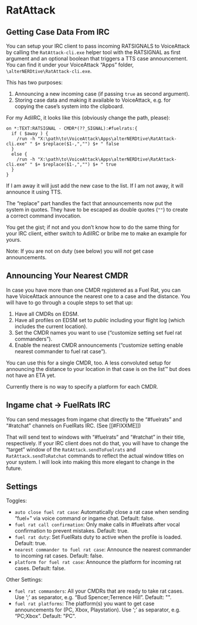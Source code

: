# RatAttack

## Getting Case Data From IRC

You can setup your IRC client to pass incoming RATSIGNALS to VoiceAttack by calling the 
`RatAttack-cli.exe` helper tool with the RATSIGNAL as first argument and an
optional boolean that triggers a TTS case announcement. You can find it under
your VoiceAttack “Apps” folder, `\alterNERDtive\RatAttack-cli.exe`.

This has two purposes:

1. Announcing a new incoming case (if passing `true` as second argument).
1. Storing case data and making it available to VoiceAttack, e.g. for copying 
   the case’s system into the clipboard.

For my AdiIRC, it looks like this (obviously change the path, please):

```adiirc
on *:TEXT:RATSIGNAL - CMDR*(??_SIGNAL):#fuelrats:{
  if ( $away ) {
    /run -h "X:\path\to\VoiceAttack\Apps\alterNERDtive\RatAttack-cli.exe" " $+ $replace($1-,","") $+ " false
  }
  else {
    /run -h "X:\path\to\VoiceAttack\Apps\alterNERDtive\RatAttack-cli.exe" " $+ $replace($1-,","") $+ " true
  }
}
```

If I am away it will just add the new case to the list. If I am not away, it
will announce it using TTS.

The “replace” part handles the fact that announcements now put the system in
quotes. They have to be escaped as double quotes (`""`) to create a correct
command invocation.

You get the gist; if not and you don’t know how to do the same thing for your
IRC client, either switch to AdiIRC or bribe me to make an example for yours.

Note: If you are not on duty (see below) you will _not_ get case announcements.

## Announcing Your Nearest CMDR

In case you have more than one CMDR registered as a Fuel Rat, you can have
VoiceAttack announce the nearest one to a case and the distance. You will have
to go through a couple steps to set that up:

1. Have all CMDRs on EDSM.
1. Have all profiles on EDSM set to _public_ including your flight log (which
   includes the current location).
1. Set the CMDR names you want to use (“customize setting set fuel rat
   commanders”).
1. Enable the nearest CMDR announcements (“customize setting enable nearest
   commander to fuel rat case”).

You can use this for a single CMDR, too. A less convoluted setup for announcing
the distance to your location in that case is on the list™ but does not have an
ETA yet.

Currently there is no way to specify a platform for each CMDR.

## Ingame chat → FuelRats IRC

You can send messages from ingame chat directly to the “\#fuelrats” and
“\#ratchat” channels on FuelRats IRC. (See [[#FIXXME]])

That will send text to windows with “#fuelrats” and “#ratchat” in 
their title, respectively. If your IRC client does not do that, you will have to 
change the “target” window of the `RatAttack.sendToFuelrats` and 
`RatAttack.sendToRatchat` commands to reflect the actual window titles on your 
system. I will look into making this more elegant to change in the future.

## Settings

Toggles:

* `auto close fuel rat case`: Automatically close a rat case when sending
  “fuel+” via voice command or ingame chat. Default: false.
* `fuel rat call confirmation`: Only make calls in #fuelrats after vocal
  confirmation to prevent mistakes. Default: true.
* `fuel rat duty`: Set FuelRats duty to active when the profile is loaded.
  Default: true.
* `nearest commander to fuel rat case`: Announce the nearest commander to
  incoming rat cases. Default: false.
* `platform for fuel rat case`: Announce the platform for incoming rat cases.
  Default: false.

Other Settings:

* `fuel rat commanders`: All your CMDRs that are ready to take rat cases. Use
  ‘;’ as separator, e.g. “Bud Spencer;Terrence Hill”. Default: "".
* `fuel rat platforms`: The platform(s) you want to get case announcements for
  (PC, Xbox, Playstation). Use ‘;’ as separator, e.g. “PC;Xbox”. Default: "PC".